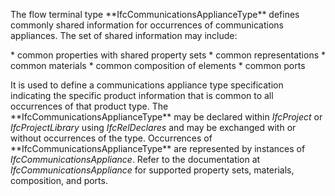 The flow terminal type \*\*IfcCommunicationsApplianceType\*\* defines commonly shared information for occurrences of communications appliances. The set of shared information may include:

\* common properties with shared property sets
\* common representations
\* common materials
\* common composition of elements
\* common ports

It is used to define a communications appliance type specification indicating the specific product information that is common to all occurrences of that product type. The \*\*IfcCommunicationsApplianceType\*\* may be declared within _IfcProject_ or _IfcProjectLibrary_ using _IfcRelDeclares_ and may be exchanged with or without occurrences of the type. Occurrences of \*\*IfcCommunicationsApplianceType\*\* are represented by instances of _IfcCommunicationsAppliance_. Refer to the documentation at _IfcCommunicationsAppliance_ for supported property sets, materials, composition, and ports.

